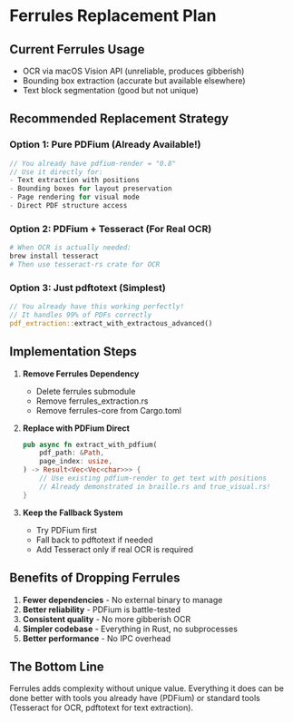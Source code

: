 # Ferrules Replacement Plan

## Current Ferrules Usage
- OCR via macOS Vision API (unreliable, produces gibberish)
- Bounding box extraction (accurate but available elsewhere)
- Text block segmentation (good but not unique)

## Recommended Replacement Strategy

### Option 1: Pure PDFium (Already Available!)
```rust
// You already have pdfium-render = "0.8" 
// Use it directly for:
- Text extraction with positions
- Bounding boxes for layout preservation
- Page rendering for visual mode
- Direct PDF structure access
```

### Option 2: PDFium + Tesseract (For Real OCR)
```bash
# When OCR is actually needed:
brew install tesseract
# Then use tesseract-rs crate for OCR
```

### Option 3: Just pdftotext (Simplest)
```rust
// You already have this working perfectly!
// It handles 99% of PDFs correctly
pdf_extraction::extract_with_extractous_advanced()
```

## Implementation Steps

1. **Remove Ferrules Dependency**
   - Delete ferrules submodule
   - Remove ferrules_extraction.rs
   - Remove ferrules-core from Cargo.toml

2. **Replace with PDFium Direct**
   ```rust
   pub async fn extract_with_pdfium(
       pdf_path: &Path,
       page_index: usize,
   ) -> Result<Vec<Vec<char>>> {
       // Use existing pdfium-render to get text with positions
       // Already demonstrated in braille.rs and true_visual.rs!
   }
   ```

3. **Keep the Fallback System**
   - Try PDFium first
   - Fall back to pdftotext if needed
   - Add Tesseract only if real OCR is required

## Benefits of Dropping Ferrules

1. **Fewer dependencies** - No external binary to manage
2. **Better reliability** - PDFium is battle-tested
3. **Consistent quality** - No more gibberish OCR
4. **Simpler codebase** - Everything in Rust, no subprocesses
5. **Better performance** - No IPC overhead

## The Bottom Line

Ferrules adds complexity without unique value. Everything it does can be done better with tools you already have (PDFium) or standard tools (Tesseract for OCR, pdftotext for text extraction).